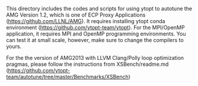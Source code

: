 
This directory includes the codes and scripts for using ytopt to autotune the AMG Version 1.2, which is one of ECP Proxy Applications 
(https://github.com/LLNL/AMG). It requires installing ytopt conda environment (https://github.com/ytopt-team/ytopt). For the MPI/OpenMP application, it requires MPI and OpenMP programming environments. You can test it at small scale, 
however, make sure to change the compilers to yours.


For the the version of AMG2013 with LLVM Clang/Polly loop optimization pragmas, please follow the instructions from XSBench/readme.md (https://github.com/ytopt-team/autotune/tree/master/Benchmarks/XSBench)
